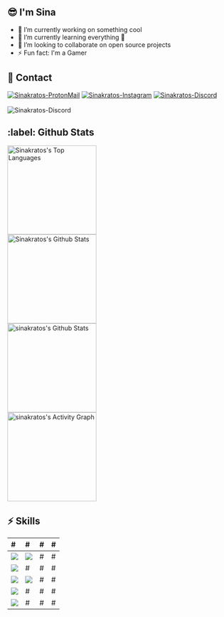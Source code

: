 ## :sunglasses: I'm Sina
- 🔭 I’m currently working on something cool
- 🌱 I’m currently learning everything 🤣
- 👯 I’m looking to collaborate on open source projects
- ⚡ Fun fact: I'm a Gamer

<h2>📃 Contact</h2>

<div>   
    <a href="mailto:sinakhoshzaban2@gmail.Com" target="_blank"><img src="https://img.shields.io/badge/-Email-0D1117?style=for-the-badge&logo=protonmail&logoColor=F0DB4F" alt="Sinakratos-ProtonMail"></a>
    <a href="https://www.Instagram.com/sinakratos80/" target="_blank"><img src="https://img.shields.io/badge/Instagram-0D1117?style=for-the-badge&logo=instagram&logoColor=F0DB4F" alt="Sinakratos-Instagram"></a>
    <a href="https://discord.com/users/324811693756645376" target="_blank"><img src="https://img.shields.io/badge/Discord-0D1117?style=for-the-badge&logo=discord&logoColor=F0DB4F" alt="Sinakratos-Discord"></a>
    <br><br>
    <img alt="Sinakratos-Discord" src="https://discord.c99.nl/widget/theme-3/324811693756645376.png" />
</div>

<h2>:label: Github Stats</h2>

<div>
    <a href="#"><img alt="Sinakratos's Top Languages" src="https://github-readme-stats.vercel.app/api/top-langs/?username=sinakratos&langs_count=10&layout=compact&theme=react&hide_border=true&bg_color=0D1117&title_color=F0DB4F&icon_color=F0DB4F" height="200px" /></a>
    <br>
    <a href="#"><img alt="Sinakratos's Github Stats" src="https://github-readme-stats.vercel.app/api?username=sinakratos&show_icons=true&include_all_commits=true&count_private=true&theme=react&hide_border=true&bg_color=0D1117&title_color=F0DB4F&icon_color=F0DB4F" height="200px" /></a>
    <br>
    <a href="#"><img alt="sinakratos's Github Stats" src="https://github-readme-streak-stats.herokuapp.com?user=sinakratos&theme=gruvbox_duo&background=0D1117&hide_border=true&ring=F0DB4F&currStreakLabel=F0DB4F&sideNums=F0DB4F&currStreakNum=F0DB4F&sideLabels=F0DB4F" height="200px" /></a>
    <br>
    <a href="#"><img alt="sinakratos's Activity Graph" src="https://activity-graph.herokuapp.com/graph?username=sinakratos&custom_title=IntelligentQuantum's%20Contribution%20Graph&bg_color=0D1117&color=F0DB4F&line=FFFFFF&point=F0DB4F&hide_border=true" height="200px" /></a>
</div>

<h2>⚡ Skills</h2>

| # | # | # | # |
| :------------ | :--------------- | :----- | :----- |
| <img src="https://img.shields.io/badge/-JavaScript-0D1117?style=flat-square&logo=javascript&logoColor=F0DB4F"> | <img src="https://img.shields.io/badge/-HTML5-0D1117?style=flat-square&logo=html5&logoColor=F0DB4F"> | # | # |
| <img src="https://img.shields.io/badge/-Git-0D1117?style=flat-square&logo=git&logoColor=F0DB4F"> | # | # | #
|<img src="https://img.shields.io/badge/-SASS-0D1117?style=flat-square&logo=sass&logoColor=F0DB4F">  | <img src="https://img.shields.io/badge/-Windows-0D1117?style=flat-square&logo=windows&logoColor=F0DB4F">| # | # |
| <img src="https://img.shields.io/badge/-Node.js-0D1117?style=flat-square&logo=Node.js&logoColor=F0DB4F"> | # | # | # |
| <img src="https://img.shields.io/badge/-C++-0D1117?style=flat-square&logo=c&logoColor=F0DB4F"> | # | # | # |
